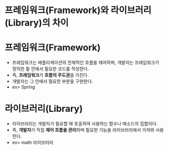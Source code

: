 # 프레임워크(Framework)와 라이브러리(Library)의 차이

# 프레임워크(Framework)
- 프레임워크는 애플리케이션의 전체적인 흐름을 제어하며, 개발자는 프레임워크가 정의한 틀 안에서 필요한 코드를 작성한다.
- 즉, **프레임워크**가 **흐름의 주도권**을 가진다.
- 개발자는 그 안에서 필요한 부분을 구현한다.
- ex> Spring

# 라이브러리(Library)
- 라이브러리는 개발자가 필요할 때 호출하여 사용하는 함수나 메소드의 집합이다.
-  즉, **개발자**가 직접 **제어 흐름을 관리**하며 필요한 기능을 라이브러리에서 가져와 사용한다.
- ex> math 라이브러리